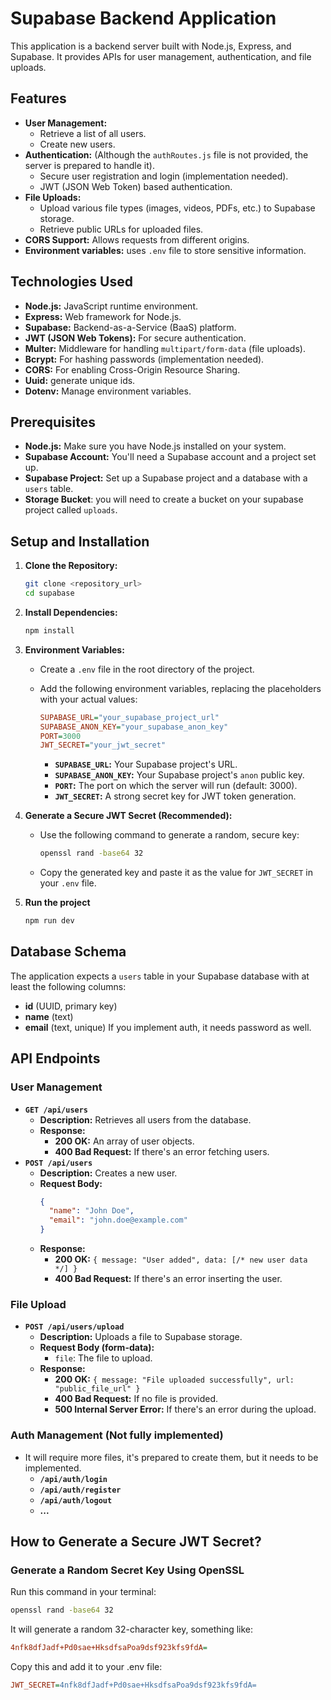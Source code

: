 # Supabase Backend Application

This application is a backend server built with Node.js, Express, and Supabase. It provides APIs for user management, authentication, and file uploads.

## Features

*   **User Management:**
    *   Retrieve a list of all users.
    *   Create new users.
*   **Authentication:** (Although the `authRoutes.js` file is not provided, the server is prepared to handle it).
    *   Secure user registration and login (implementation needed).
    *   JWT (JSON Web Token) based authentication.
*   **File Uploads:**
    *   Upload various file types (images, videos, PDFs, etc.) to Supabase storage.
    *   Retrieve public URLs for uploaded files.
*   **CORS Support:** Allows requests from different origins.
* **Environment variables:** uses `.env` file to store sensitive information.

## Technologies Used

*   **Node.js:** JavaScript runtime environment.
*   **Express:** Web framework for Node.js.
*   **Supabase:** Backend-as-a-Service (BaaS) platform.
*   **JWT (JSON Web Tokens):** For secure authentication.
*   **Multer:** Middleware for handling `multipart/form-data` (file uploads).
*   **Bcrypt:** For hashing passwords (implementation needed).
*   **CORS:** For enabling Cross-Origin Resource Sharing.
* **Uuid:** generate unique ids.
* **Dotenv:** Manage environment variables.

## Prerequisites

*   **Node.js:** Make sure you have Node.js installed on your system.
*   **Supabase Account:** You'll need a Supabase account and a project set up.
*   **Supabase Project:** Set up a Supabase project and a database with a `users` table.
* **Storage Bucket**: you will need to create a bucket on your supabase project called `uploads`.

## Setup and Installation

1.  **Clone the Repository:**

    ```bash
    git clone <repository_url>
    cd supabase
    ```

2.  **Install Dependencies:**

    ```bash
    npm install
    ```

3.  **Environment Variables:**

    *   Create a `.env` file in the root directory of the project.
    *   Add the following environment variables, replacing the placeholders with your actual values:

        ```ini
        SUPABASE_URL="your_supabase_project_url"
        SUPABASE_ANON_KEY="your_supabase_anon_key"
        PORT=3000
        JWT_SECRET="your_jwt_secret"
        ```

        *   **`SUPABASE_URL`:** Your Supabase project's URL.
        *   **`SUPABASE_ANON_KEY`:** Your Supabase project's `anon` public key.
        *   **`PORT`:** The port on which the server will run (default: 3000).
        *   **`JWT_SECRET`:** A strong secret key for JWT token generation.

4.  **Generate a Secure JWT Secret (Recommended):**

    *   Use the following command to generate a random, secure key:

        ```bash
        openssl rand -base64 32
        ```

    *   Copy the generated key and paste it as the value for `JWT_SECRET` in your `.env` file.

5. **Run the project**
    ```bash
    npm run dev
    ```

## Database Schema

The application expects a `users` table in your Supabase database with at least the following columns:

*   **id** (UUID, primary key)
*   **name** (text)
*   **email** (text, unique)
    If you implement auth, it needs password as well.

## API Endpoints

### User Management

*   **`GET /api/users`**
    *   **Description:** Retrieves all users from the database.
    *   **Response:**
        *   **200 OK:** An array of user objects.
        *   **400 Bad Request:** If there's an error fetching users.
*   **`POST /api/users`**
    *   **Description:** Creates a new user.
    *   **Request Body:**
        ```json
        {
          "name": "John Doe",
          "email": "john.doe@example.com"
        }
        ```
    *   **Response:**
        *   **200 OK:**  `{ message: "User added", data: [/* new user data */] }`
        *   **400 Bad Request:** If there's an error inserting the user.

### File Upload

*   **`POST /api/users/upload`**
    *   **Description:** Uploads a file to Supabase storage.
    *   **Request Body (form-data):**
        *   `file`: The file to upload.
    *   **Response:**
        *   **200 OK:**  `{ message: "File uploaded successfully", url: "public_file_url" }`
        *   **400 Bad Request:** If no file is provided.
        *   **500 Internal Server Error:** If there's an error during the upload.

### Auth Management (Not fully implemented)

* It will require more files, it's prepared to create them, but it needs to be implemented.
    *   **`/api/auth/login`**
    *   **`/api/auth/register`**
    *   **`/api/auth/logout`**
    *   **...**

## How to Generate a Secure JWT Secret?
### Generate a Random Secret Key Using OpenSSL
Run this command in your terminal:

```sh
openssl rand -base64 32
```
It will generate a random 32-character key, something like:

```ini
4nfk8dfJadf+Pd0sae+HksdfsaPoa9dsf923kfs9fdA=
```
Copy this and add it to your .env file:

```ini
JWT_SECRET=4nfk8dfJadf+Pd0sae+HksdfsaPoa9dsf923kfs9fdA=
```